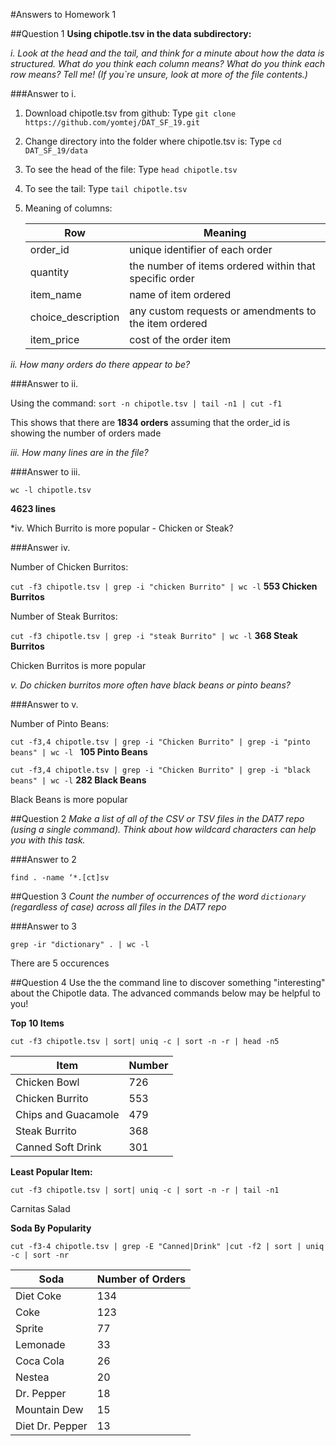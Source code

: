 #Answers to Homework 1

##Question 1
**Using chipotle.tsv in the data subdirectory:**

*i. Look at the head and the tail, and think for a minute about how the data is structured. What do you think each column means? What do you think each row means? Tell me! (If you`re unsure, look at more of the file contents.)*

###Answer to i.

1.	Download chipotle.tsv from github:
	Type `git clone https://github.com/yomtej/DAT_SF_19.git`

2.	Change directory into the folder where chipotle.tsv is:
	Type `cd DAT_SF_19/data`

3.	To see the head of the file:
	Type `head chipotle.tsv`

4.	To see the tail:
	Type `tail chipotle.tsv`

5.	Meaning of columns:

	Row | Meaning
	--- | ---
	order_id | unique identifier of each order
	quantity | the number of items ordered within that specific order
	item_name | name of item ordered
	choice_description | any custom requests or amendments to the item ordered
	item_price | cost of the order item


*ii. How many orders do there appear to be?*

###Answer to ii.

Using the command:
`sort -n chipotle.tsv | tail -n1 | cut -f1`

This shows that there are **1834 orders** assuming that the order_id is showing the number of orders made

*iii. How many lines are in the file?*

###Answer to iii.

`wc -l chipotle.tsv`

**4623 lines**

*iv. Which Burrito is more popular - Chicken or Steak?

###Answer iv.

Number of Chicken Burritos:

`cut -f3 chipotle.tsv | grep -i "chicken Burrito" | wc -l`
**553 Chicken Burritos**

Number of Steak Burritos:

`cut -f3 chipotle.tsv | grep -i "steak Burrito" | wc -l`
**368 Steak Burritos**

Chicken Burritos is more popular

*v. Do chicken burritos more often have black beans or pinto beans?*

###Answer to v.

Number of Pinto Beans:

`cut -f3,4 chipotle.tsv | grep -i "Chicken Burrito" | grep -i "pinto beans" | wc -l `
**105 Pinto Beans**

`cut -f3,4 chipotle.tsv | grep -i "Chicken Burrito" | grep -i "black beans" | wc -l`
**282 Black Beans**

Black Beans is more popular

##Question 2
*Make a list of all of the CSV or TSV files in the DAT7 repo (using a single command). Think about how wildcard characters can help you with this task.*

###Answer to 2

`find . -name ‘*.[ct]sv`

##Question 3
*Count the number of occurrences of the word `dictionary` (regardless of case) across all files in the DAT7 repo*

###Answer to 3

`grep -ir "dictionary" . | wc -l`

There are 5 occurences


##Question 4
Use the the command line to discover something "interesting" about the Chipotle data. The advanced commands below may be helpful to you!

**Top 10 Items**

`cut -f3 chipotle.tsv | sort| uniq -c | sort -n -r | head -n5`

Item | Number
---- | ----
Chicken Bowl | 726
Chicken Burrito | 553
Chips and Guacamole | 479
Steak Burrito | 368
Canned Soft Drink | 301


**Least Popular Item:**

`cut -f3 chipotle.tsv | sort| uniq -c | sort -n -r | tail -n1`

Carnitas Salad

**Soda By Popularity**

`cut -f3-4 chipotle.tsv | grep -E "Canned|Drink" |cut -f2 | sort | uniq -c | sort -nr`

Soda | Number of Orders
---- | ----
Diet Coke | 134
Coke | 123
Sprite | 77
Lemonade | 33
Coca Cola | 26
Nestea | 20
Dr. Pepper | 18
Mountain Dew | 15
Diet Dr. Pepper | 13



















